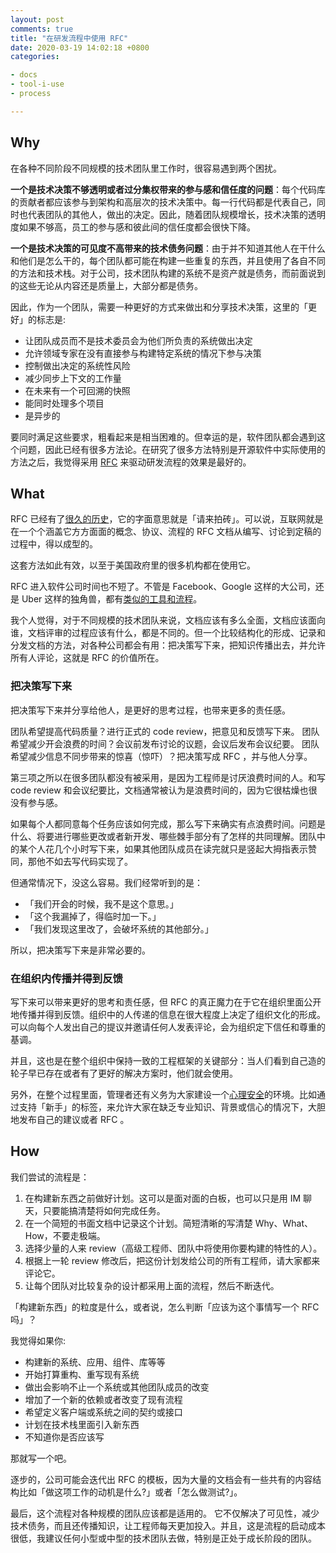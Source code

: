 ```yaml
---
layout: post
comments: true
title: "在研发流程中使用 RFC"
date: 2020-03-19 14:02:18 +0800
categories: 

- docs
- tool-i-use
- process

---
```


## Why

在各种不同阶段不同规模的技术团队里工作时，很容易遇到两个困扰。

**一个是技术决策不够透明或者过分集权带来的参与感和信任度的问题**：每个代码库的贡献者都应该参与到架构和高层次的技术决策中。每一行代码都是代表自己，同时也代表团队的其他人，做出的决定。因此，随着团队规模增长，技术决策的透明度如果不够高，员工的参与感和彼此间的信任度都会很快下降。

**一个是技术决策的可见度不高带来的技术债务问题**：由于并不知道其他人在干什么和他们是怎么干的，每个团队都可能在构建一些重复的东西，并且使用了各自不同的方法和技术栈。对于公司，技术团队构建的系统不是资产就是债务，而前面说到的这些无论从内容还是质量上，大部分都是债务。

因此，作为一个团队，需要一种更好的方式来做出和分享技术决策，这里的「更好」的标志是:

- 让团队成员而不是技术委员会为他们所负责的系统做出决定
- 允许领域专家在没有直接参与构建特定系统的情况下参与决策
- 控制做出决定的系统性风险
- 减少同步上下文的工作量
- 在未来有一个可回溯的快照
- 能同时处理多个项目
- 是异步的

要同时满足这些要求，粗看起来是相当困难的。但幸运的是，软件团队都会遇到这个问题，因此已经有很多方法论。在研究了很多方法特别是开源软件中实际使用的方法之后，我觉得采用 [RFC](https://www.ietf.org/rfc/) 来驱动研发流程的效果是最好的。

##  What

RFC 已经有了[很久的历史](https://tools.ietf.org/html/rfc8700)，它的字面意思就是「请来拍砖」。可以说，互联网就是在一个个涵盖它方方面面的概念、协议、流程的 RFC 文档从编写、讨论到定稿的过程中，得以成型的。

这套方法如此有效，以至于美国政府里的很多机构都在使用它。

RFC 进入软件公司时间也不短了。不管是 Facebook、Google 这样的大公司，还是 Uber 这样的独角兽，都有[类似的工具和流程](https://github.com/uber/baseweb/projects/3)。

我个人觉得，对于不同规模的技术团队来说，文档应该有多么全面，文档应该面向谁，文档评审的过程应该有什么，都是不同的。但一个比较结构化的形成、记录和分发文档的方法，对各种公司都会有用：把决策写下来，把知识传播出去，并允许所有人评论，这就是 RFC 的价值所在。

### 把决策写下来

把决策写下来并分享给他人，是更好的思考过程，也带来更多的责任感。

团队希望提高代码质量？进行正式的 code review，把意见和反馈写下来。 
团队希望减少开会浪费的时间？会议前发布讨论的议题，会议后发布会议纪要。
团队希望减少信息不同步带来的惊喜（惊吓）？把决策写成 RFC ，并与他人分享。

第三项之所以在很多团队都没有被采用，是因为工程师是讨厌浪费时间的人。和写 code review 和会议纪要比，文档通常被认为是浪费时间的，因为它很枯燥也很没有参与感。

如果每个人都同意每个任务应该如何完成，那么写下来确实有点浪费时间。问题是什么、将要进行哪些更改或者新开发、哪些棘手部分有了怎样的共同理解。团队中的某个人花几个小时写下来，如果其他团队成员在读完就只是竖起大拇指表示赞同，那他不如去写代码实现了。

但通常情况下，没这么容易。我们经常听到的是：

- 「我们开会的时候，我不是这个意思。」
- 「这个我漏掉了，得临时加一下。」
- 「我们发现这里改了，会破坏系统的其他部分。」

所以，把决策写下来是非常必要的。

### 在组织内传播并得到反馈

写下来可以带来更好的思考和责任感，但 RFC 的真正魔力在于它在组织里面公开地传播并得到反馈。组织中的人传递的信息在很大程度上决定了组织文化的形成。可以向每个人发出自己的提议并邀请任何人发表评论，会为组织定下信任和尊重的基调。

并且，这也是在整个组织中保持一致的工程框架的关键部分：当人们看到自己造的轮子早已存在或者有了更好的解决方案时，他们就会使用。

另外，在整个过程里面，管理者还有义务为大家建设一个[心理安全](https://rework.withgoogle.com/blog/how-to-foster-psychological-safety/)的环境。比如通过支持「新手」的标签，来允许大家在缺乏专业知识、背景或信心的情况下，大胆地发布自己的建议或者 RFC 。

## How

我们尝试的流程是：

 1. 在构建新东西之前做好计划。这可以是面对面的白板，也可以只是用 IM 聊天，只要能搞清楚将如何完成任务。
 2. 在一个简短的书面文档中记录这个计划。简短清晰的写清楚 Why、What、How，不要走极端。
 3. 选择少量的人来 review（高级工程师、团队中将使用你要构建的特性的人）。
 4. 根据上一轮 review 修改后，把这份计划发给公司的所有工程师，请大家都来评论它。
 5. 让每个团队对比较复杂的设计都采用上面的流程，然后不断迭代。

「构建新东西」的粒度是什么，或者说，怎么判断「应该为这个事情写一个 RFC 吗」？

我觉得如果你:

- 构建新的系统、应用、组件、库等等
- 开始打算重构、重写现有系统
- 做出会影响不止一个系统或其他团队成员的改变
- 增加了一个新的依赖或者改变了现有流程
- 希望定义客户端或系统之间的契约或接口
- 计划在技术栈里面引入新东西
- 不知道你是否应该写

那就写一个吧。

逐步的，公司可能会迭代出 RFC 的模板，因为大量的文档会有一些共有的内容结构比如「做这项工作的动机是什么?」或者「怎么做测试?」。

最后，这个流程对各种规模的团队应该都是适用的。 它不仅解决了可见性，减少技术债务，而且还传播知识，让工程师每天更加投入。并且，这是流程的启动成本很低，我建议任何小型或中型的技术团队去做，特别是正处于成长阶段的团队。 